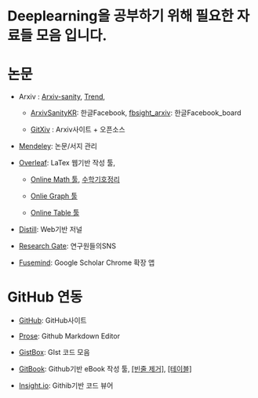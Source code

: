 # Deeplearning을 공부하기 위해 필요한 자료들 모음 입니다.

# 논문

- Arxiv : [Arxiv-sanity](http://www.arxiv-sanity.com/), [Trend](http://trendingarxiv.smerity.com/ ), 
  
  - [ArxivSanityKR](https://www.facebook.com/ArxivSanityKR): 한글Facebook, [fbsight_arxiv](http://fbsight.com/c/arxiv/): 한글Facebook_board
  
  - [GitXiv](http://www.gitxiv.com/) : Arxiv사이트 + 오픈소스

- [Mendeley](https://www.mendeley.com/library/): 논문/서지 관리

- [Overleaf](https://www.overleaf.com/): LaTex 웹기반 작성 툴, 
  
  - [Online Math 툴](http://www.hostmath.com/), [수학기호정리](https://librewiki.net/wiki/%EC%88%98%ED%95%99_%EA%B8%B0%ED%98%B8)
  
  - [Onlie Graph 툴](https://www.desmos.com/calculator/auubsajefh)
  
  - [Online Table 툴](https://ko.sharelatex.com/learn/List_of_Greek_letters_and_math_symbols)

- [Distill](http://distill.pub/): Web기반 저널

- [Research Gate](https://www.researchgate.net/home): 연구원들의SNS

- [Fusemind](http://fusemind.org): Google Scholar Chrome 확장 앱

# GitHub 연동

- [GitHub](https://github.com/adioshun): GitHub사이트

- [Prose](http://prose.io/#adioshun): Github Markdown Editor

- [GistBox](https://app.gistboxapp.com/library/my-gists): GIst 코드 모음

- [GitBook](https://www.gitbook.com/@adioshun): Github기반 eBook 작성 툴, [[빈줄 제거]](http://textmechanic.com/text-tools/basic-text-tools/addremove-line-breaks/), [[테이블]](http://truben.no/table/)

- [Insight.io](https://insight.io/account/projects): Githib기반 코드 뷰어




